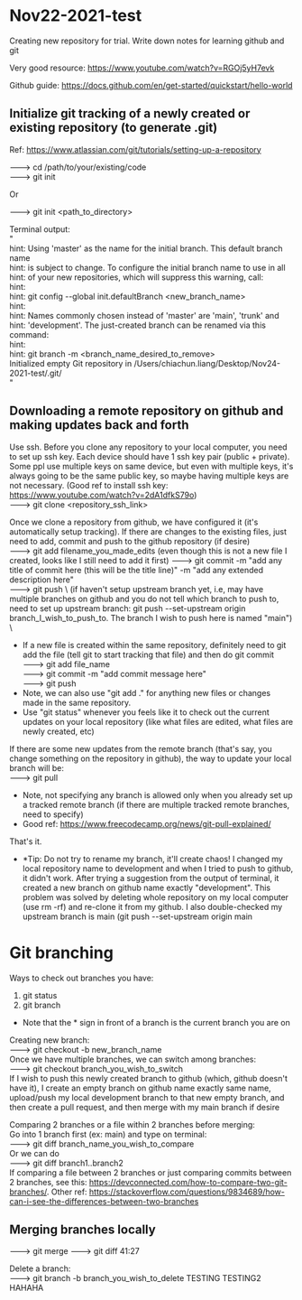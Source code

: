 # Nov22-2021-test
Creating new repository for trial. Write down notes for learning github and git

Very good resource: https://www.youtube.com/watch?v=RGOj5yH7evk

Github guide: https://docs.github.com/en/get-started/quickstart/hello-world


## Initialize git tracking of a newly created or existing repository (to generate .git)
Ref: https://www.atlassian.com/git/tutorials/setting-up-a-repository

---> cd /path/to/your/existing/code \
---> git init

Or  

---> git init <path_to_directory>  

Terminal output: \
" \
hint: Using 'master' as the name for the initial branch. This default branch name \
hint: is subject to change. To configure the initial branch name to use in all \
hint: of your new repositories, which will suppress this warning, call: <br />
hint: <br />
hint: 	git config --global init.defaultBranch <new_branch_name>  
hint: <br />
hint: Names commonly chosen instead of 'master' are 'main', 'trunk' and  
hint: 'development'. The just-created branch can be renamed via this command:  
hint:  
hint: 	git branch -m <branch_name_desired_to_remove>  
Initialized empty Git repository in /Users/chiachun.liang/Desktop/Nov24-2021-test/.git/  
" 

## Downloading a remote repository on github and making updates back and forth
Use ssh. Before you clone any repository to your local computer, you need to set up ssh key. Each device should have 1 ssh key pair (public + private). Some ppl use multiple keys on same device, but even with multiple keys, it's always going to be the same public key, so maybe having multiple keys are not necessary. (Good ref to install ssh key: https://www.youtube.com/watch?v=2dA1dfkS79o) \
---> git clone <repository_ssh_link>  

Once we clone a repository from github, we have configured it (it's automatically setup tracking). If there are changes to the existing files, just need to add, commit and push to the github repository (if desire) \
---> git add filename_you_made_edits (even though this is not a new file I created, looks like I still need to add it first)
---> git commit -m "add any title of commit here (this will be the title line)" -m "add any extended description here" \
---> git push \ (if haven't setup upstream branch yet, i.e, may have multiple branches on github and you do not tell which branch to push to, need to set up upstream branch: git push --set-upstream origin branch_I_wish_to_push_to. The branch I wish to push here is named "main") \
* If a new file is created within the same repository, definitely need to git add the file (tell git to start tracking that file) and then do git commit \
---> git add file_name \
---> git commit -m "add commit message here" \
---> git push 
* Note, we can also use "git add ." for anything new files or changes made in the same repository. 
* Use "git status" whenever you feels like it to check out the current updates on your local repository (like what files are edited, what files are newly created, etc)

If there are some new updates from the remote branch (that's say, you change something on the repository in github), the way to update your local branch will be:\
---> git pull 
* Note, not specifying any branch is allowed only when you already set up a tracked remote branch (if there are multiple tracked remote branches, need to specify) 
* Good ref: https://www.freecodecamp.org/news/git-pull-explained/ 

That's it.

* *Tip: Do not try to rename my branch, it'll create chaos! I changed my local repository name to development and when I tried to push to github, it didn't work. After trying a suggestion from the output of terminal, it created a new branch on github name exactly "development". This problem was solved by deleting whole repository on my local computer (use rm -rf) and re-clone it from my github. I also double-checked my upstream branch is main (git push --set-upstream origin main 

# Git branching
Ways to check out branches you have:
1. git status
2. git branch
* Note that the * sign in front of a branch is the current branch you are on

Creating new branch: \
---> git checkout -b new_branch_name \
Once we have multiple branches, we can switch among branches:\
---> git checkout branch_you_wish_to_switch \
If I wish to push this newly created branch to github (which, github doesn't have it), I create an empty branch on github name exactly same name, upload/push my local development branch to that new empty branch, and then create a pull request, and then merge with my main branch if desire

Comparing 2 branches or a file within 2 branches before merging: \
Go into 1 branch first (ex: main) and type on terminal: \
---> git diff branch_name_you_wish_to_compare \
Or we can do \
---> git diff branch1..branch2 \
If comparing a file between 2 branches or just comparing commits between 2 branches, see this: https://devconnected.com/how-to-compare-two-git-branches/. Other ref: https://stackoverflow.com/questions/9834689/how-can-i-see-the-differences-between-two-branches

## Merging branches locally
---> git merge
---> git diff
41:27

Delete a branch: \
---> git branch -b branch_you_wish_to_delete
TESTING
TESTING2
HAHAHA
